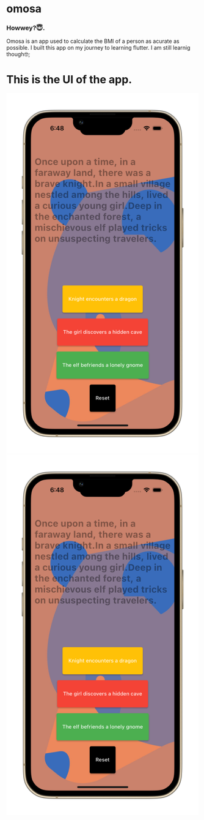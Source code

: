 # omosa

### Howwey?😇.
Omosa is an app used to calculate the BMI of a person as acurate as possible. I built this app on my journey to learning flutter. I am still learnig though🤓;
# This is the UI of the app.
![alt text](https://github.com/squirelboy360/storygame/blob/main/ui.png)
![alt text](https://github.com/squirelboy360/storygame/blob/main/ui.png)
